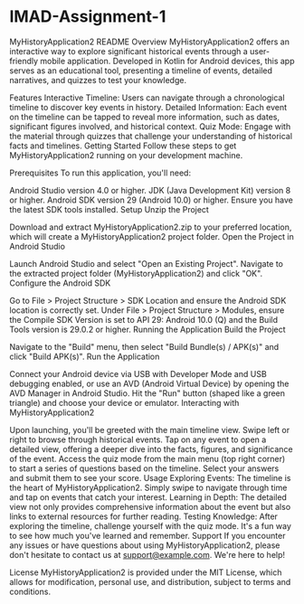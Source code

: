 # IMAD-Assignment-1
MyHistoryApplication2 README
Overview
MyHistoryApplication2 offers an interactive way to explore significant historical events through a user-friendly mobile application. Developed in Kotlin for Android devices, this app serves as an educational tool, presenting a timeline of events, detailed narratives, and quizzes to test your knowledge.

Features
Interactive Timeline: Users can navigate through a chronological timeline to discover key events in history.
Detailed Information: Each event on the timeline can be tapped to reveal more information, such as dates, significant figures involved, and historical context.
Quiz Mode: Engage with the material through quizzes that challenge your understanding of historical facts and timelines.
Getting Started
Follow these steps to get MyHistoryApplication2 running on your development machine.

Prerequisites
To run this application, you'll need:

Android Studio version 4.0 or higher.
JDK (Java Development Kit) version 8 or higher.
Android SDK version 29 (Android 10.0) or higher. Ensure you have the latest SDK tools installed.
Setup
Unzip the Project

Download and extract MyHistoryApplication2.zip to your preferred location, which will create a MyHistoryApplication2 project folder.
Open the Project in Android Studio

Launch Android Studio and select "Open an Existing Project".
Navigate to the extracted project folder (MyHistoryApplication2) and click "OK".
Configure the Android SDK

Go to File > Project Structure > SDK Location and ensure the Android SDK location is correctly set.
Under File > Project Structure > Modules, ensure the Compile SDK Version is set to API 29: Android 10.0 (Q) and the Build Tools version is 29.0.2 or higher.
Running the Application
Build the Project

Navigate to the "Build" menu, then select "Build Bundle(s) / APK(s)" and click "Build APK(s)".
Run the Application

Connect your Android device via USB with Developer Mode and USB debugging enabled, or use an AVD (Android Virtual Device) by opening the AVD Manager in Android Studio.
Hit the "Run" button (shaped like a green triangle) and choose your device or emulator.
Interacting with MyHistoryApplication2

Upon launching, you'll be greeted with the main timeline view. Swipe left or right to browse through historical events.
Tap on any event to open a detailed view, offering a deeper dive into the facts, figures, and significance of the event.
Access the quiz mode from the main menu (top right corner) to start a series of questions based on the timeline. Select your answers and submit them to see your score.
Usage
Exploring Events: The timeline is the heart of MyHistoryApplication2. Simply swipe to navigate through time and tap on events that catch your interest.
Learning in Depth: The detailed view not only provides comprehensive information about the event but also links to external resources for further reading.
Testing Knowledge: After exploring the timeline, challenge yourself with the quiz mode. It's a fun way to see how much you've learned and remember.
Support
If you encounter any issues or have questions about using MyHistoryApplication2, please don't hesitate to contact us at support@example.com. We're here to help!

License
MyHistoryApplication2 is provided under the MIT License, which allows for modification, personal use, and distribution, subject to terms and conditions.


